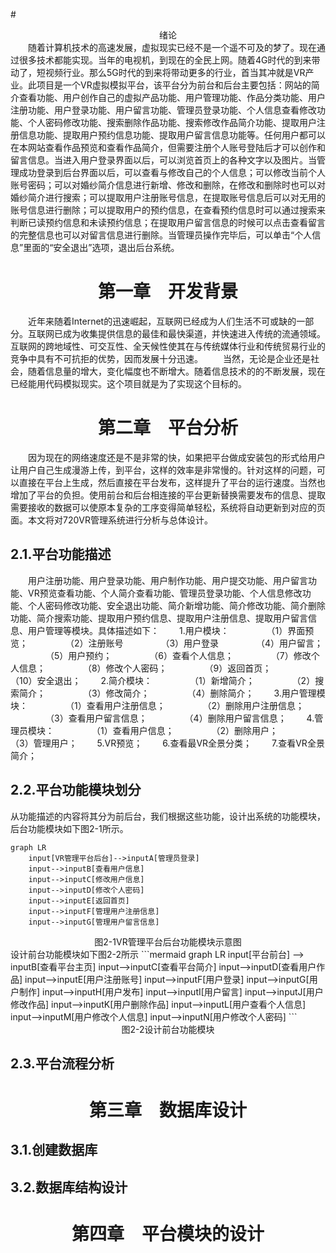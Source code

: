 #<center>绪论</center>
&emsp;&emsp;随着计算机技术的高速发展，虚拟现实已经不是一个遥不可及的梦了。现在通过很多技术都能实现。当年的电视机，到现在的全民上网。随着4G时代的到来带动了，短视频行业。那么5G时代的到来将带动更多的行业，首当其冲就是VR产业。此项目是一个VR虚拟模拟平台，该平台分为前台和后台主要包括：网站的简介查看功能、用户创作自己的虚拟产品功能、用户管理功能、作品分类功能、用户注册功能、用户登录功能、用户留言功能、管理员登录功能、个人信息查看修改功能、个人密码修改功能、搜索删除作品功能、搜索修改作品简介功能、提取用户注册信息功能、提取用户预约信息功能、提取用户留言信息功能等。任何用户都可以在本网站查看作品预览和查看作品简介，但需要注册个人账号登陆后才可以创作和留言信息。当进入用户登录界面以后，可以浏览首页上的各种文字以及图片。当管理成功登录到后台界面以后，可以查看与修改自己的个人信息；可以修改当前个人账号密码；可以对婚纱简介信息进行新增、修改和删除，在修改和删除时也可以对婚纱简介进行搜索；可以提取用户注册账号信息，在提取账号信息后可以对无用的账号信息进行删除；可以提取用户的预约信息，在查看预约信息时可以通过搜索来判断已读预约信息和未读预约信息；在提取用户留言信息的时候可以点击查看留言的完整信息也可以对留言信息进行删除。当管理员操作完毕后，可以单击“个人信息”里面的“安全退出”选项，退出后台系统。  
# <center>第一章&emsp;开发背景</center>  
&emsp;&emsp;近年来随着Internet的迅速崛起，互联网已经成为人们生活不可或缺的一部分。互联网已成为收集提供信息的最佳和最快渠道，并快速进入传统的流通领域。互联网的跨地域性、可交互性、全天候性使其在与传统媒体行业和传统贸易行业的竞争中具有不可抗拒的优势，因而发展十分迅速。
&emsp;&emsp;当然，无论是企业还是社会，随着信息量的增大，变化幅度也不断增大。随着信息技术的的不断发展，现在已经能用代码模拟现实。这个项目就是为了实现这个目标的。
# <center>第二章&emsp;平台分析</center>
&emsp;&emsp;因为现在的网络速度还是不是非常的快，如果把平台做成安装包的形式给用户让用户自己生成漫游上传，到平台，这样的效率是非常慢的。针对这样的问题，可以直接在平台上生成，然后直接在平台发布，这样提升了平台的运行速度。当然也增加了平台的负担。使用前台和后台相连接的平台更新替换需要发布的信息、提取需要接收的数据可以使原本复杂的工序变得简单轻松，系统将自动更新到对应的页面。本文将对720VR管理系统进行分析与总体设计。

## 2.1.平台功能描述  
&emsp;&emsp;用户注册功能、用户登录功能、用户制作功能、用户提交功能、用户留言功能、VR预览查看功能、个人简介查看功能、管理员登录功能、个人信息修改功能、个人密码修改功能、安全退出功能、简介新增功能、简介修改功能、简介删除功能、简介搜索功能、提取用户预约信息、提取用户注册信息、提取用户留言信息、用户管理等模块。具体描述如下：
&emsp;&emsp;1.用户模块：
&emsp;&emsp;&emsp;&emsp;（1）界面预览；
&emsp;&emsp;&emsp;&emsp;（2）注册账号
&emsp;&emsp;&emsp;&emsp;（3）用户登录
&emsp;&emsp;&emsp;&emsp;（4）用户留言；
&emsp;&emsp;&emsp;&emsp;（5）用户预约；
&emsp;&emsp;&emsp;&emsp;（6）查看个人信息；
&emsp;&emsp;&emsp;&emsp;（7）修改个人信息；
&emsp;&emsp;&emsp;&emsp;（8）修改个人密码；
&emsp;&emsp;&emsp;&emsp;（9）返回首页；
&emsp;&emsp;&emsp;&emsp;（10）安全退出；
&emsp;&emsp;2.简介模块：
&emsp;&emsp;&emsp;&emsp;（1）新增简介；
&emsp;&emsp;&emsp;&emsp;（2）搜索简介；
&emsp;&emsp;&emsp;&emsp;（3）修改简介；
&emsp;&emsp;&emsp;&emsp;（4）删除简介；
&emsp;&emsp;3.用户管理模块：
&emsp;&emsp;&emsp;&emsp;（1）查看用户注册信息；
&emsp;&emsp;&emsp;&emsp;（2）删除用户注册信息；
&emsp;&emsp;&emsp;&emsp;（3）查看用户留言信息；
&emsp;&emsp;&emsp;&emsp;（4）删除用户留言信息；
&emsp;&emsp;4.管理员模块：
&emsp;&emsp;&emsp;&emsp;（1）查看用户信息；
&emsp;&emsp;&emsp;&emsp;（2）删除用户；
&emsp;&emsp;&emsp;&emsp;（3）管理用户；
&emsp;&emsp;5.VR预览；
&emsp;&emsp;6.查看最VR全景分类；
&emsp;&emsp;7.查看VR全景简介；
## 2.2.平台功能模块划分  
从功能描述的内容将其分为前后台，我们根据这些功能，设计出系统的功能模块，后台功能模块如下图2-1所示。
```mermaid
graph LR
    input[VR管理平台后台]-->inputA[管理员登录]
    input-->inputB[查看用户信息]
    input-->inputC[修改用户信息]
    input-->inputD[修改个人密码]
    input-->inputE[返回首页]
    input-->inputF[管理用户注册信息]
    input-->inputG[管理用户留言信息]
```
<center>图2-1VR管理平台后台功能模块示意图</center>
设计前台功能模块如下图2-2所示
```mermaid
graph LR
input[平台前台] --> inputB[查看平台主页]
input-->inputC[查看平台简介]
input-->inputD[查看用户作品]
input-->inputE[用户注册账号]
input-->inputF[用户登录]
input-->inputG[用户制作]
input-->inputH[用户发布]
input-->inputI[用户留言]
input-->inputJ[用户修改作品]
input-->inputK[用户删除作品]
input-->inputL[用户查看个人信息]
input-->inputM[用户修改个人信息]
input-->inputN[用户修改个人密码]
```
<center>图2-2设计前台功能模块</center>


## 2.3.平台流程分析  

# <center>第三章&emsp;数据库设计</center>  
## 3.1.创建数据库  
## 3.2.数据库结构设计  
# <center>第四章&emsp;平台模块的设计  

